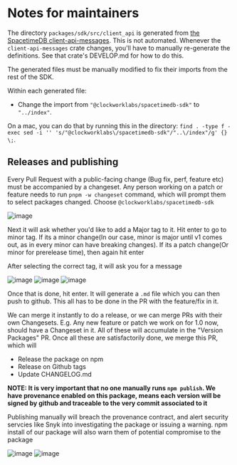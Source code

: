 # Notes for maintainers

The directory `packages/sdk/src/client_api` is generated from [the SpacetimeDB client-api-messages](https://github.com/clockworklabs/SpacetimeDB/tree/master/crates/client-api-messages).
This is not automated.
Whenever the `client-api-messages` crate changes, you'll have to manually re-generate the definitions.
See that crate's DEVELOP.md for how to do this.

The generated files must be manually modified to fix their imports from the rest of the SDK.

Within each generated file:

- Change the import from `"@clockworklabs/spacetimedb-sdk"` to `"../index"`.

On a mac, you can do that by running this in the directory: `find . -type f -exec sed -i '' 's/"@clockworklabs\/spacetimedb-sdk"/"..\/index"/g' {} \;`.

## Releases and publishing

Every Pull Request with a public-facing change (Bug fix, perf, feature etc) must be accompanied by a changeset. Any person working on a patch or feature needs to run `pnpm -w changeset` command, which will prompt them to select packages changed. Choose `@clockworklabs/spacetimedb-sdk`

![image](https://github.com/user-attachments/assets/3a69ff1f-c92b-459a-8dcc-d8fea53f77b4)

Next it will ask whether you'd like to add a Major tag to it. Hit enter to go to minor tag. If its a minor change(In our case, minor is major until v1 comes out, as in every minor can have breaking changes). If its a patch change(Or minor for prerelease time), then again hit enter

After selecting the correct tag, it will ask you for a message

![image](https://github.com/user-attachments/assets/d05a338b-965d-4669-8155-542d0225b257)
![image](https://github.com/user-attachments/assets/7abc830e-4590-42e7-bce8-86155d86c672)
![image](https://github.com/user-attachments/assets/8f3b16bd-b01d-4117-8d02-3887f1d308dd)

Once that is done, hit enter. It will generate a `.md` file which you can then push to github. This all has to be done in the PR with the feature/fix in it.

We can merge it instantly to do a release, or we can merge PRs with their own Changesets. E.g. Any new feature or patch we work on for 1.0 now, should have a Changeset in it. All of these will accumulate in the "Version Packages" PR. Once all these are satisfactorily done, we merge this PR, which will

- Release the package on npm
- Release on Github tags
- Update CHANGELOG.md

**NOTE: It is very important that no one manually runs `npm publish`. We have provenance enabled on this package, means each version will be signed by github and traceable to the very commit associated to it**

Publishing manually will breach the provenance contract, and alert security servcies like Snyk into investigating the package or issuing a warning. npm install of our package will also warn them of potential compromise to the package

![image](https://github.com/user-attachments/assets/b56282b7-9055-48a0-8a49-3df9d75d481f)
![image](https://github.com/user-attachments/assets/99d023cf-31cc-48a0-93ed-a88c326425c5)

